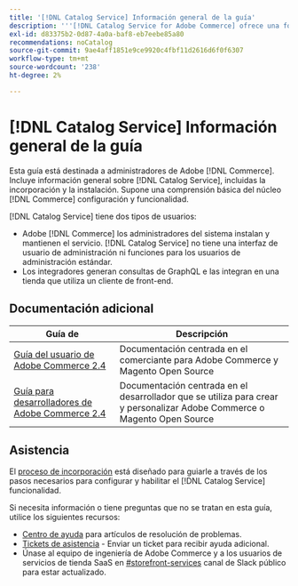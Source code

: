 ```yaml
---
title: '[!DNL Catalog Service] Información general de la guía'
description: '''[!DNL Catalog Service for Adobe Commerce] ofrece una forma de recuperar el contenido de las páginas para mostrar de productos y de las páginas de listas de productos más rápido que las consultas nativas de Adobe Commerce GraphQL."'
exl-id: d83375b2-0d87-4a0a-baf8-eb7eebe85a80
recommendations: noCatalog
source-git-commit: 9ae4aff1851e9ce9920c4fbf11d2616d6f0f6307
workflow-type: tm+mt
source-wordcount: '238'
ht-degree: 2%

---
```


# [!DNL Catalog Service] Información general de la guía

Esta guía está destinada a administradores de Adobe [!DNL Commerce]. Incluye información general sobre [!DNL Catalog Service], incluidas la incorporación y la instalación. Supone una comprensión básica del núcleo [!DNL Commerce] configuración y funcionalidad.

[!DNL Catalog Service] tiene dos tipos de usuarios:

* Adobe [!DNL Commerce] los administradores del sistema instalan y mantienen el servicio. [!DNL Catalog Service] no tiene una interfaz de usuario de administración ni funciones para los usuarios de administración estándar.
* Los integradores generan consultas de GraphQL e las integran en una tienda que utiliza un cliente de front-end.

## Documentación adicional

| Guía de  | Descripción |
|------ | ----------- |
| [Guía del usuario de Adobe Commerce 2.4](https://experienceleague.adobe.com/docs/commerce.html) | Documentación centrada en el comerciante para Adobe Commerce y Magento Open Source |
| [Guía para desarrolladores de Adobe Commerce 2.4](https://developer.adobe.com/commerce/docs) | Documentación centrada en el desarrollador que se utiliza para crear y personalizar Adobe Commerce o Magento Open Source |

## Asistencia

El [proceso de incorporación](https://experienceleague.adobe.com/docs/commerce-merchant-services/catalog-service/installation.html) está diseñado para guiarle a través de los pasos necesarios para configurar y habilitar el [!DNL Catalog Service] funcionalidad.

Si necesita información o tiene preguntas que no se tratan en esta guía, utilice los siguientes recursos:

* [Centro de ayuda](https://experienceleague.adobe.com/docs/commerce-knowledge-base/kb/overview.html) para artículos de resolución de problemas.
* [Tickets de asistencia](https://experienceleague.adobe.com/docs/commerce-knowledge-base/kb/help-center-guide/magento-help-center-user-guide.html#submit-ticket) - Enviar un ticket para recibir ayuda adicional.
* Únase al equipo de ingeniería de Adobe Commerce y a los usuarios de servicios de tienda SaaS en [#storefront-services](https://magentocommeng.slack.com/archives/C03HVPG8RS4) canal de Slack público para estar actualizado.
